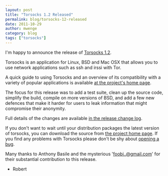 ```yaml
---
layout: post
title: "Torsocks 1.2 Released"
permalink: blog/torsocks-12-released
date: 2011-10-29
author: mwenge
category: blog
tags: ["torsocks"]
---
```


I'm happy to announce the release of [Torsocks 1.2](http://code.google.com/p/torsocks/downloads/list).

Torsocks is an application for Linux, BSD and Mac OSX that allows you to use network applications such as ssh and irssi with Tor.

A quick guide to using Torsocks and an overview of its compatibility with a variety of popular applications is available [at the project's home page](http://code.google.com/p/torsocks/).

The focus for this release was to add a test suite, clean up the source code, simplify the build, compile on more versions of BSD, and add a few new defences that make it harder for users to leak information that might compromise their anonymity.

Full details of the changes are available [in the release change log](http://code.google.com/p/torsocks/downloads/detail?name=torsocks-1.2.tar.gz).

If you don't want to wait until your distribution packages the latest version of torsocks, you can download the source from [the project home page](http://code.google.com/p/torsocks/downloads/list). If you find any problems with Torsocks please don't be shy about [opening a bug](http://code.google.com/p/torsocks/issues/list).

Many thanks to Anthony Basile and the mysterious 'foobi..@gmail.com' for their substantial contribution to this release.

- Robert

